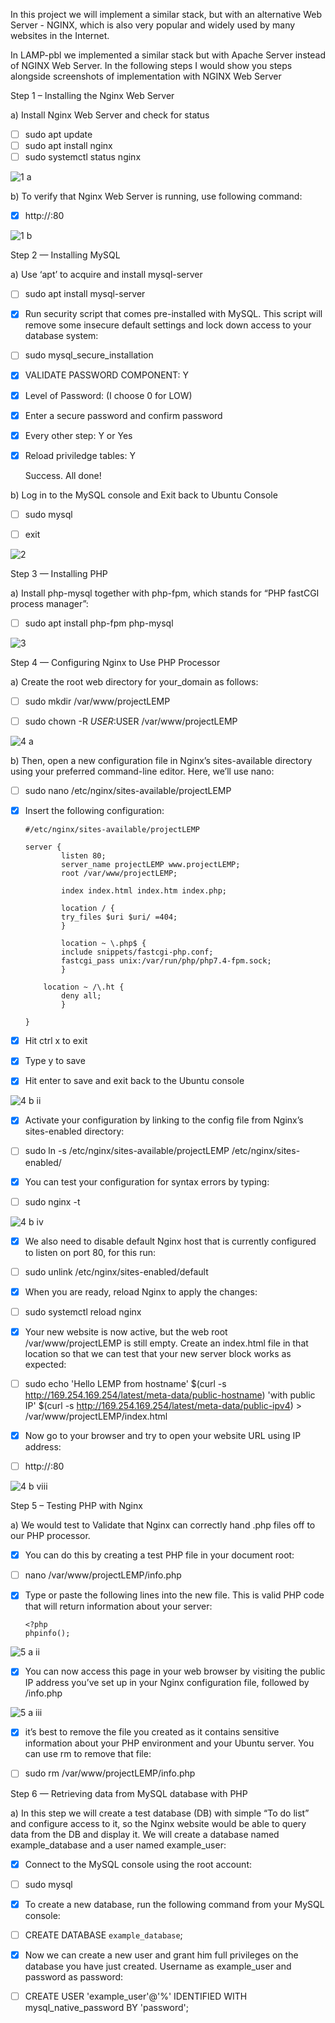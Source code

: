 In this project we will implement a similar stack, but with an alternative Web Server - NGINX, which is also very popular and widely used by many websites in the Internet.

In LAMP-pbl we implemented a similar stack but with Apache Server instead of NGINX Web Server. In the following steps I would show you steps alongside screenshots of implementation with NGINX Web Server


Step 1 – Installing the Nginx Web Server


a) Install Nginx Web Server and check for status

- [ ]	sudo apt update
- [ ]	sudo apt install nginx
- [ ]	sudo systemctl status nginx

![1 a](https://user-images.githubusercontent.com/10243139/117574572-a48a9400-b0d5-11eb-8c23-a50fee24bef3.jpg)


b) To verify that Nginx Web Server is running, use following command:

- [x]	http://<Public-IP-Address>:80

![1 b](https://user-images.githubusercontent.com/10243139/117574662-1ebb1880-b0d6-11eb-81df-af9185c7e28e.jpg)


Step 2 — Installing MySQL

a) Use ‘apt’ to acquire and install mysql-server
	
- [ ]	sudo apt install mysql-server

- [x]	Run security script that comes pre-installed with MySQL. This script will remove some insecure default settings and lock down access to your database system:

- [ ]	sudo mysql_secure_installation

- [x]	VALIDATE PASSWORD COMPONENT:  Y

- [x] 	Level of Password: (I choose 0 for LOW)
	
- [x] 	Enter a secure password and confirm password

- [x]	Every other step: Y or Yes
	
- [x] 	Reload priviledge tables: Y
	
	Success. All done!
    
b) Log in to the MySQL console and Exit back to Ubuntu Console

- [ ]	sudo mysql	

- [ ] 	exit

![2](https://user-images.githubusercontent.com/10243139/117574774-9be68d80-b0d6-11eb-9c8c-967bc20427a3.jpg)


Step 3 — Installing PHP

a) Install php-mysql together with php-fpm, which stands for “PHP fastCGI process manager”:

- [ ]	sudo apt install php-fpm php-mysql 

![3](https://user-images.githubusercontent.com/10243139/117574905-5bd3da80-b0d7-11eb-89ba-ebb5e7c8c67c.jpg)


Step 4 — Configuring Nginx to Use PHP Processor

a) Create the root web directory for your_domain as follows:

- [ ]	sudo mkdir /var/www/projectLEMP

- [ ]	sudo chown -R $USER:$USER /var/www/projectLEMP 

![4 a](https://user-images.githubusercontent.com/10243139/117575113-57f48800-b0d8-11eb-8bc5-94689640f9a4.jpg)

b) Then, open a new configuration file in Nginx’s sites-available directory using your preferred command-line editor. Here, we’ll use nano:
- [ ]	sudo nano /etc/nginx/sites-available/projectLEMP

- [x]	Insert the following configuration:
		
		#/etc/nginx/sites-available/projectLEMP

		server {
    			listen 80;
    			server_name projectLEMP www.projectLEMP;
    			root /var/www/projectLEMP;

    			index index.html index.htm index.php;

    			location / {
        		try_files $uri $uri/ =404;
    			}

    			location ~ \.php$ {
        		include snippets/fastcgi-php.conf;
        		fastcgi_pass unix:/var/run/php/php7.4-fpm.sock;
     			}

   			location ~ /\.ht {
        		deny all;
    			}

		}	

- [x]	Hit ctrl x to exit
- [x]	Type y to save
- [x]	Hit enter to save and exit back to the Ubuntu console

![4 b ii](https://user-images.githubusercontent.com/10243139/117575413-8c1c7880-b0d9-11eb-97a9-5647bb7bbe66.jpg)

- [x]	Activate your configuration by linking to the config file from Nginx’s sites-enabled directory:

- [ ]	sudo ln -s /etc/nginx/sites-available/projectLEMP /etc/nginx/sites-enabled/

- [x]	You can test your configuration for syntax errors by typing:

- [ ]	sudo nginx -t

![4 b iv](https://user-images.githubusercontent.com/10243139/117576081-5a58e100-b0dc-11eb-93c4-4df9e84a1d9b.jpg)

- [x]	We also need to disable default Nginx host that is currently configured to listen on port 80, for this run:
		
- [ ]	sudo unlink /etc/nginx/sites-enabled/default

- [x]	When you are ready, reload Nginx to apply the changes:

- [ ]	sudo systemctl reload nginx

- [x]	Your new website is now active, but the web root /var/www/projectLEMP is still empty. Create an index.html file in that location so that we can test that your new server block works as expected:

- [ ]	sudo echo 'Hello LEMP from hostname' $(curl -s http://169.254.169.254/latest/meta-data/public-hostname) 'with public IP' $(curl -s http://169.254.169.254/latest/meta-data/public-ipv4) > /var/www/projectLEMP/index.html

- [x]	Now go to your browser and try to open your website URL using IP address:
		
- [ ]	http://<Public-IP-Address>:80

![4 b viii](https://user-images.githubusercontent.com/10243139/117576255-2336ff80-b0dd-11eb-8967-e844a08114dc.jpg)



Step 5 – Testing PHP with Nginx


a) We would test to Validate that Nginx can correctly hand .php files off to our PHP processor.

- [x]	You can do this by creating a test PHP file in your document root:

- [ ]	nano /var/www/projectLEMP/info.php

- [x]	Type or paste the following lines into the new file. This is valid PHP code that will return information about your server:

		<?php
		phpinfo();
		
![5 a ii](https://user-images.githubusercontent.com/10243139/117576355-9cceed80-b0dd-11eb-9dc0-9368ae198dd8.jpg)

- [x]	You can now access this page in your web browser by visiting the public IP address you’ve set up in your Nginx configuration file, followed by /info.php

![5 a iii](https://user-images.githubusercontent.com/10243139/117576420-d9024e00-b0dd-11eb-86c2-b65421582bdf.jpg)

- [x]	it’s best to remove the file you created as it contains sensitive information about your PHP environment and your Ubuntu server. You can use rm to remove that file:
		
- [ ]	sudo rm /var/www/projectLEMP/info.php


Step 6 — Retrieving data from MySQL database with PHP

a) In this step we will create a test database (DB) with simple “To do list” and configure access to it, so the Nginx website would be able to query data from the DB and display it. We will create a database named example_database and a user named example_user:

- [x]	Connect to the MySQL console using the root account:	
		
- [ ]	sudo mysql

- [x]	To create a new database, run the following command from your MySQL console:

- [ ]	CREATE DATABASE ``example_database``;

- [x]	Now we can create a new user and grant him full privileges on the database you have just created. Username as example_user and password as password:

- [ ]	CREATE USER 'example_user'@'%' IDENTIFIED WITH mysql_native_password BY 'password';
